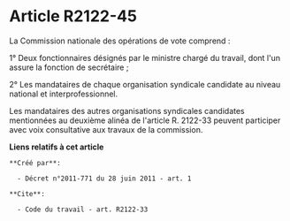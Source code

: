 # Article R2122-45

La Commission nationale des opérations de vote comprend : 

1° Deux fonctionnaires désignés par le ministre chargé du travail, dont l'un assure la fonction de secrétaire ; 

2° Les mandataires de chaque organisation syndicale candidate au niveau national et interprofessionnel. 

Les mandataires des autres organisations syndicales candidates mentionnées au deuxième alinéa de l'article R. 2122-33 peuvent
participer avec voix consultative aux travaux de la commission.

**Liens relatifs à cet article**

	**Créé par**:

	  - Décret n°2011-771 du 28 juin 2011 - art. 1

	**Cite**:

	  - Code du travail - art. R2122-33
